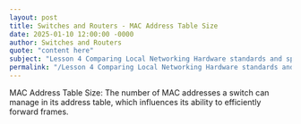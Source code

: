 ```yaml
---
layout: post
title: Switches and Routers - MAC Address Table Size
date: 2025-01-10 12:00:00 -0000
author: Switches and Routers
quote: "content here"
subject: "Lesson 4 Comparing Local Networking Hardware standards and specifications"
permalink: "/Lesson 4 Comparing Local Networking Hardware standards and specifications/Switches and Routers/Switches and Routers - MAC Address Table Size"
---
```


MAC Address Table Size: The number of MAC addresses a switch can manage in its address table, which influences its ability to efficiently forward frames.
